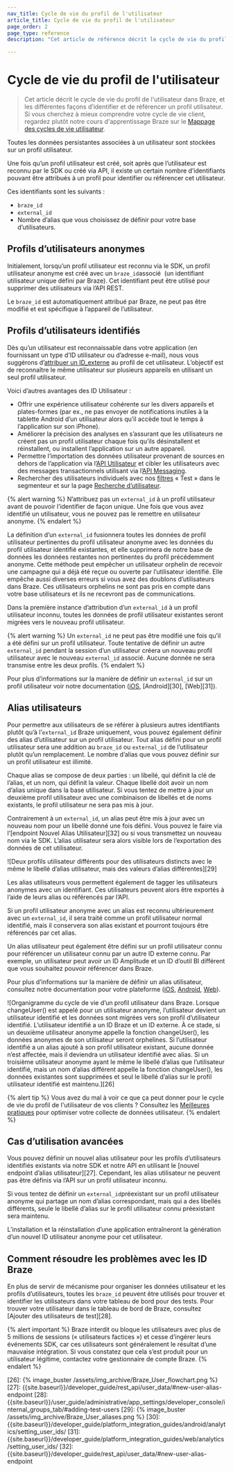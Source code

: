 ```yaml
---
nav_title: Cycle de vie du profil de l'utilisateur
article_title: Cycle de vie du profil de l'utilisateur
page_order: 2
page_type: reference
description: "Cet article de référence décrit le cycle de vie du profil de l'utilisateur dans Braze, et les différentes façons d’identifier et de référencer un profil utilisateur."

---
```


# Cycle de vie du profil de l'utilisateur

> Cet article décrit le cycle de vie du profil de l'utilisateur dans Braze, et les différentes façons d’identifier et de référencer un profil utilisateur. Si vous cherchez à mieux comprendre votre cycle de vie client, regardez plutôt notre cours d'apprentissage Braze sur le [Mappage des cycles de vie utilisateur](https://learning.braze.com/mapping-customer-lifecycles).

Toutes les données persistantes associées à un utilisateur sont stockées sur un profil utilisateur.

Une fois qu’un profil utilisateur est créé, soit après que l’utilisateur est reconnu par le SDK ou créé via API, il existe un certain nombre d’identifiants pouvant être attribués à un profil pour identifier ou référencer cet utilisateur. 

Ces identifiants sont les suivants :

* `braze_id`
* `external_id`
* Nombre d’alias que vous choisissez de définir pour votre base d’utilisateurs.

## Profils d’utilisateurs anonymes

Initialement, lorsqu’un profil utilisateur est reconnu via le SDK, un profil utilisateur anonyme est créé avec un `braze_id`associé  (un identifiant utilisateur unique défini par Braze). Cet identifiant peut être utilisé pour supprimer des utilisateurs via l’API REST.

Le `braze_id` est automatiquement attribué par Braze, ne peut pas être modifié et est spécifique à l’appareil de l’utilisateur.

## Profils d’utilisateurs identifiés

Dès qu’un utilisateur est reconnaissable dans votre application (en fournissant un type d’ID utilisateur ou d’adresse e-mail), nous vous suggérons d’[attribuer un ID_externe][23] au profil de cet utilisateur. L’objectif est de reconnaître le même utilisateur sur plusieurs appareils en utilisant un seul profil utilisateur.

Voici d’autres avantages des ID Utilisateur : 

- Offrir une expérience utilisateur cohérente sur les divers appareils et plates-formes (par ex., ne pas envoyer de notifications inutiles à la tablette Android d’un utilisateur alors qu’il accède tout le temps à l’application sur son iPhone).
- Améliorer la précision des analyses en s’assurant que les utilisateurs ne créent pas un profil utilisateur chaque fois qu’ils désinstallent et réinstallent, ou installent l’application sur un autre appareil.
- Permettre l’importation des données utilisateur provenant de sources en dehors de l’application via l’[API Utilisateur]({{site.baseurl}}/api/endpoints/user_data/) et cibler les utilisateurs avec des messages transactionnels utilisant via l’[API Messaging]({{site.baseurl}}/api/endpoints/messaging/).
- Rechercher des utilisateurs individuels avec nos [filtres]({{site.baseurl}}/user_guide/engagement_tools/segments/segmentation_filters/) « Test » dans le segmenteur et sur la page [Recherche d’utilisateur]({{site.baseurl}}/user_guide/engagement_tools/segments/using_user_search/).

{% alert warning %}
N’attribuez pas un `external_id` à un profil utilisateur avant de pouvoir l’identifier de façon unique. Une fois que vous avez identifié un utilisateur, vous ne pouvez pas le remettre en utilisateur anonyme.
{% endalert %} 

La définition d’un `external_id` fusionnera toutes les données de profil utilisateur pertinentes du profil utilisateur anonyme avec les données du profil utilisateur identifié existantes, et elle supprimera de notre base de données les données restantes non pertinentes du profil précédemment anonyme. Cette méthode peut empêcher un utilisateur orphelin de recevoir une campagne qui a déjà été reçue ou ouverte par l’utilisateur identifié. Elle empêche aussi diverses erreurs si vous avez des doublons d’utilisateurs dans Braze. Ces utilisateurs orphelins ne sont pas pris en compte dans votre base utilisateurs et ils ne recevront pas de communications.

Dans la première instance d’attribution d’un `external_id` à un profil utilisateur inconnu, toutes les données de profil utilisateur existantes seront migrées vers le nouveau profil utilisateur.

{% alert warning %}
Un `external_id` ne peut pas être modifié une fois qu’il a été défini sur un profil utilisateur. Toute tentative de définir un autre `external_id` pendant la session d’un utilisateur créera un nouveau profil utilisateur avec le nouveau `external_id` associé. Aucune donnée ne sera transmise entre les deux profils.
{% endalert %}

Pour plus d’informations sur la manière de définir un `external_id` sur un profil utilisateur voir notre documentation ([iOS][24], [Android][30], [Web][31]).

## Alias utilisateurs

Pour permettre aux utilisateurs de se référer à plusieurs autres identifiants plutôt qu’à l’`external_id` Braze uniquement, vous pouvez également définir des alias d’utilisateur sur un profil utilisateur. Tout alias défini pour un profil utilisateur sera une addition au `braze_id` ou `external_id` de l’utilisateur plutôt qu’un remplacement. Le nombre d’alias que vous pouvez définir sur un profil utilisateur est illimité.

Chaque alias se compose de deux parties : un libellé, qui définit la clé de l’alias, et un nom, qui définit la valeur. Chaque libellé doit avoir un nom d’alias unique dans la base utilisateur. Si vous tentez de mettre à jour un deuxième profil utilisateur avec une combinaison de libellés et de noms existants, le profil utilisateur ne sera pas mis à jour.

Contrairement à un `external_id`, un alias peut être mis à jour avec un nouveau nom pour un libellé donné une fois défini. Vous pouvez le faire via l’[endpoint Nouvel Alias Utilisateur][32] ou si vous transmettez un nouveau nom via le SDK. L’alias utilisateur sera alors visible lors de l’exportation des données de cet utilisateur.

![Deux profils utilisateur différents pour des utilisateurs distincts avec le même le libellé d’alias utilisateur, mais des valeurs d’alias différentes][29]

Les alias utilisateurs vous permettent également de tagger les utilisateurs anonymes avec un identifiant. Ces utilisateurs peuvent alors être exportés à l’aide de leurs alias ou référencés par l’API.

Si un profil utilisateur anonyme avec un alias est reconnu ultérieurement avec un `external_id`, il sera traité comme un profil utilisateur normal identifié, mais il conservera son alias existant et pourront toujours être référencés par cet alias.

Un alias utilisateur peut également être défini sur un profil utilisateur connu pour référencer un utilisateur connu par un autre ID externe connu. Par exemple, un utilisateur peut avoir un ID Amplitude et un ID d’outil BI différent que vous souhaitez pouvoir référencer dans Braze.

Pour plus d’informations sur la manière de définir un alias utilisateur, consultez notre documentation pour votre plateforme ([iOS][1], [Android][2], [Web][3]).

![Organigramme du cycle de vie d’un profil utilisateur dans Braze. Lorsque changeUser() est appelé pour un utilisateur anonyme, l’utilisateur devient un utilisateur identifié et les données sont migrées vers son profil d’utilisateur identifié. L’utilisateur identifié a un ID Braze et un ID externe. À ce stade, si un deuxième utilisateur anonyme appelle la fonction changeUser(), les données anonymes de son utilisateur seront orphelines. Si l’utilisateur identifié a un alias ajouté à son profil utilisateur existant, aucune donnée n’est affectée, mais il deviendra un utilisateur identifié avec alias. Si un troisième utilisateur anonyme ayant le même le libellé d’alias que l’utilisateur identifié, mais un nom d’alias différent appelle la fonction changeUser(), les données existantes sont supprimées et seul le libellé d’alias sur le profil utilisateur identifié est maintenu.][26]

{% alert tip %}
Vous avez du mal à voir ce que ça peut donner pour le cycle de vie du profil de l'utilisateur de vos clients ? Consultez les [Meilleures pratiques]({{site.baseurl}}/user_guide/data_and_analytics/user_data_collection/best_practices/) pour optimiser votre collecte de données utilisateur.
{% endalert %}

## Cas d’utilisation avancées

Vous pouvez définir un nouvel alias utilisateur pour les profils d’utilisateurs identifiés existants via notre SDK et notre API en utilisant le [nouvel endpoint d’alias utilisateur][27]. Cependant, les alias utilisateur ne peuvent pas être définis via l’API sur un profil utilisateur inconnu.

Si vous tentez de définir un `external_id`préexistant sur un profil utilisateur anonyme qui partage un nom d’alias correspondant, mais qui a des libellés différents, seule le libellé d’alias sur le profil utilisateur connu préexistant sera maintenu.

L’installation et la réinstallation d’une application entraîneront la génération d’un nouvel ID utilisateur anonyme pour cet utilisateur.

## Comment résoudre les problèmes avec les ID Braze

En plus de servir de mécanisme pour organiser les données utilisateur et les profils d’utilisateurs, toutes les `braze_id` peuvent être utilisés pour trouver et identifier les utilisateurs dans votre tableau de bord pour des tests. Pour trouver votre utilisateur dans le tableau de bord de Braze, consultez [Ajouter des utilisateurs de test][28].

{% alert important %}
Braze interdit ou bloque les utilisateurs avec plus de 5 millions de sessions (« utilisateurs factices ») et cesse d’ingérer leurs événements SDK, car ces utilisateurs sont généralement le résultat d’une mauvaise intégration. Si vous constatez que cela s’est produit pour un utilisateur légitime, contactez votre gestionnaire de compte Braze.
{% endalert %}

[1]: {{site.baseurl}}/developer_guide/platform_integration_guides/ios/analytics/setting_user_ids/#aliasing-users
[2]: {{site.baseurl}}/developer_guide/platform_integration_guides/android/analytics/setting_user_ids/#aliasing-users
[3]: {{site.baseurl}}/developer_guide/platform_integration_guides/web/analytics/setting_user_ids/#aliasing-users

[23]: {{site.baseurl}}/developer_guide/platform_integration_guides/ios/analytics/setting_user_ids/#assigning-a-user-id
[24]: {{site.baseurl}}/developer_guide/platform_integration_guides/ios/analytics/setting_user_ids/
[25]: {{site.baseurl}}/developer_guide/home/
[26]: {% image_buster /assets/img_archive/Braze_User_flowchart.png %}
[27]: {{site.baseurl}}/developer_guide/rest_api/user_data/#new-user-alias-endpoint
[28]: {{site.baseurl}}/user_guide/administrative/app_settings/developer_console/internal_groups_tab/#adding-test-users
[29]: {% image_buster /assets/img_archive/Braze_User_aliases.png %}
[30]: {{site.baseurl}}/developer_guide/platform_integration_guides/android/analytics/setting_user_ids/
[31]: {{site.baseurl}}/developer_guide/platform_integration_guides/web/analytics/setting_user_ids/
[32]: {{site.baseurl}}/developer_guide/rest_api/user_data/#new-user-alias-endpoint
